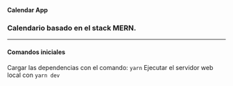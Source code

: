 **Calendar App**
### Calendario basado en el stack MERN.

----------
#### Comandos iniciales
Cargar las dependencias con el comando: `yarn`
Ejecutar el servidor web local con `yarn dev`